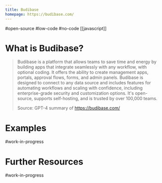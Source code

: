 ```yaml
---
title: Budibase
homepage: https://budibase.com/
---
```


#open-source #low-code #no-code [[javascript]]

# What is Budibase?

> Budibase is a platform that allows teams to save time and energy by building apps that integrate seamlessly with any workflow, with optional coding. It offers the ability to create management apps, portals, approval flows, forms, and admin panels. Budibase is designed to connect to any data source and includes features for automating workflows and scaling with confidence, including enterprise-grade security and customization options. It's open-source, supports self-hosting, and is trusted by over 100,000 teams.
>
> Source: GPT-4 summary of https://budibase.com/

# Examples

#work-in-progress

# Further Resources

#work-in-progress
